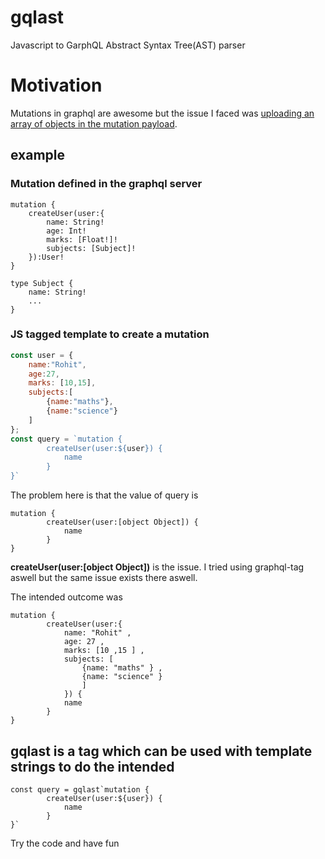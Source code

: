 # gqlast
Javascript to GarphQL Abstract Syntax Tree(AST) parser

# Motivation
Mutations in graphql are awesome but the issue I faced was [uploading an array of objects in the mutation payload](https://www.prisma.io/forum/t/how-do-i-add-an-array-of-objects-to-a-mutation-in-apollo-react/365).

## example
### Mutation defined in the graphql server
    mutation {
        createUser(user:{
            name: String!
            age: Int!
            marks: [Float!]!
            subjects: [Subject]!
        }):User!
    }
    
    type Subject {
        name: String!
        ...
    }

### JS tagged template to create a mutation

```javascript
const user = {
    name:"Rohit", 
    age:27, 
    marks: [10,15], 
    subjects:[
        {name:"maths"},
        {name:"science"}
    ]
};
const query = `mutation {
        createUser(user:${user}) {
            name
        }
}`
```

The problem here is that the value of query is 
```
mutation {
        createUser(user:[object Object]) {
            name
        }
}
```

**createUser(user:[object Object])** is the issue.
I tried using graphql-tag aswell but the same issue exists there aswell.

The intended outcome was 
```
mutation {
        createUser(user:{
            name: "Rohit" ,
            age: 27 ,
            marks: [10 ,15 ] ,
            subjects: [
                {name: "maths" } ,
                {name: "science" } 
                ] 
            }) {
            name
        }
}
```

## gqlast is a tag which can be used with template strings to do the intended

```
const query = gqlast`mutation {
        createUser(user:${user}) {
            name
        }
}`
```
Try the code and have fun